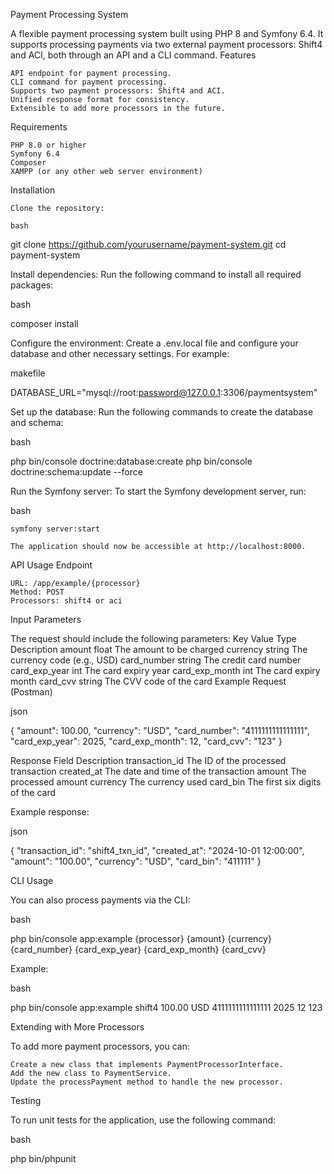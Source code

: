 Payment Processing System

A flexible payment processing system built using PHP 8 and Symfony 6.4. It supports processing payments via two external payment processors: Shift4 and ACI, both through an API and a CLI command.
Features

    API endpoint for payment processing.
    CLI command for payment processing.
    Supports two payment processors: Shift4 and ACI.
    Unified response format for consistency.
    Extensible to add more processors in the future.

Requirements

    PHP 8.0 or higher
    Symfony 6.4
    Composer
    XAMPP (or any other web server environment)

Installation

    Clone the repository:

    bash

git clone https://github.com/yourusername/payment-system.git
cd payment-system

Install dependencies: Run the following command to install all required packages:

bash

composer install

Configure the environment: Create a .env.local file and configure your database and other necessary settings. For example:

makefile

DATABASE_URL="mysql://root:password@127.0.0.1:3306/paymentsystem"

Set up the database: Run the following commands to create the database and schema:

bash

php bin/console doctrine:database:create
php bin/console doctrine:schema:update --force

Run the Symfony server: To start the Symfony development server, run:

bash

    symfony server:start

    The application should now be accessible at http://localhost:8000.

API Usage
Endpoint

    URL: /app/example/{processor}
    Method: POST
    Processors: shift4 or aci

Input Parameters

The request should include the following parameters:
Key	Value Type	Description
amount	float	The amount to be charged
currency	string	The currency code (e.g., USD)
card_number	string	The credit card number
card_exp_year	int	The card expiry year
card_exp_month	int	The card expiry month
card_cvv	string	The CVV code of the card
Example Request (Postman)

json

{
  "amount": 100.00,
  "currency": "USD",
  "card_number": "4111111111111111",
  "card_exp_year": 2025,
  "card_exp_month": 12,
  "card_cvv": "123"
}

Response
Field	Description
transaction_id	The ID of the processed transaction
created_at	The date and time of the transaction
amount	The processed amount
currency	The currency used
card_bin	The first six digits of the card

Example response:

json

{
  "transaction_id": "shift4_txn_id",
  "created_at": "2024-10-01 12:00:00",
  "amount": "100.00",
  "currency": "USD",
  "card_bin": "411111"
}

CLI Usage

You can also process payments via the CLI:

bash

php bin/console app:example {processor} {amount} {currency} {card_number} {card_exp_year} {card_exp_month} {card_cvv}

Example:

bash

php bin/console app:example shift4 100.00 USD 4111111111111111 2025 12 123

Extending with More Processors

To add more payment processors, you can:

    Create a new class that implements PaymentProcessorInterface.
    Add the new class to PaymentService.
    Update the processPayment method to handle the new processor.

Testing

To run unit tests for the application, use the following command:

bash

php bin/phpunit  
